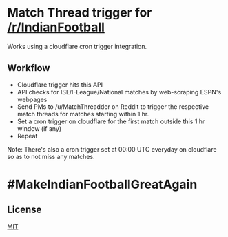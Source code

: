 # Match Thread trigger for [/r/IndianFootball](https://www.reddit.com/r/indianfootball)
Works using a cloudflare cron trigger integration.

## Workflow
- Cloudflare trigger hits this API
- API checks for ISL/I-League/National matches by web-scraping ESPN's webpages
- Send PMs to /u/MatchThreadder on Reddit to trigger the respective match threads for matches starting within 1 hr.
- Set a cron trigger on cloudflare for the first match outside this 1 hr window (if any) 
- Repeat

Note: There's also a cron trigger set at 00:00 UTC everyday on cloudflare so as to not miss any matches.

# #MakeIndianFootballGreatAgain

## License

[MIT](https://choosealicense.com/licenses/mit/)
